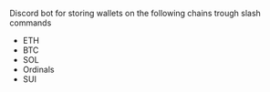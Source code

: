 Discord bot for storing wallets on the following chains trough slash commands

- ETH
- BTC
- SOL
- Ordinals
- SUI
